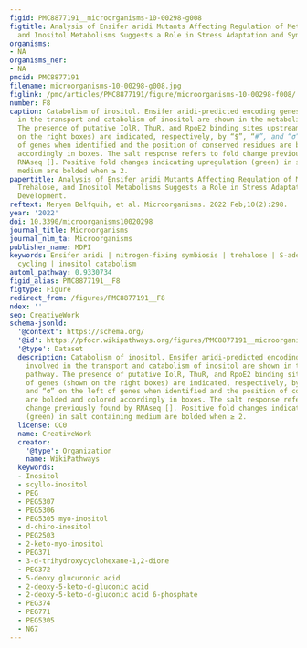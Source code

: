 ```yaml
---
figid: PMC8877191__microorganisms-10-00298-g008
figtitle: Analysis of Ensifer aridi Mutants Affecting Regulation of Methionine, Trehalose,
  and Inositol Metabolisms Suggests a Role in Stress Adaptation and Symbiosis Development
organisms:
- NA
organisms_ner:
- NA
pmcid: PMC8877191
filename: microorganisms-10-00298-g008.jpg
figlink: /pmc/articles/PMC8877191/figure/microorganisms-10-00298-f008/
number: F8
caption: Catabolism of inositol. Ensifer aridi-predicted encoding genes (PEGs) involved
  in the transport and catabolism of inositol are shown in the metabolic pathway.
  The presence of putative IolR, ThuR, and RpoE2 binding sites upstream of genes (shown
  on the right boxes) are indicated, respectively, by “$”, “#”, and “σ” on the left
  of genes when identified and the position of conserved residues are bolded and colored
  accordingly in boxes. The salt response refers to fold change previously found by
  RNAseq []. Positive fold changes indicating upregulation (green) in salt containing
  medium are bolded when ≥ 2.
papertitle: Analysis of Ensifer aridi Mutants Affecting Regulation of Methionine,
  Trehalose, and Inositol Metabolisms Suggests a Role in Stress Adaptation and Symbiosis
  Development.
reftext: Meryem Belfquih, et al. Microorganisms. 2022 Feb;10(2):298.
year: '2022'
doi: 10.3390/microorganisms10020298
journal_title: Microorganisms
journal_nlm_ta: Microorganisms
publisher_name: MDPI
keywords: Ensifer aridi | nitrogen-fixing symbiosis | trehalose | S-adenosylmethionine
  cycling | inositol catabolism
automl_pathway: 0.9330734
figid_alias: PMC8877191__F8
figtype: Figure
redirect_from: /figures/PMC8877191__F8
ndex: ''
seo: CreativeWork
schema-jsonld:
  '@context': https://schema.org/
  '@id': https://pfocr.wikipathways.org/figures/PMC8877191__microorganisms-10-00298-g008.html
  '@type': Dataset
  description: Catabolism of inositol. Ensifer aridi-predicted encoding genes (PEGs)
    involved in the transport and catabolism of inositol are shown in the metabolic
    pathway. The presence of putative IolR, ThuR, and RpoE2 binding sites upstream
    of genes (shown on the right boxes) are indicated, respectively, by “$”, “#”,
    and “σ” on the left of genes when identified and the position of conserved residues
    are bolded and colored accordingly in boxes. The salt response refers to fold
    change previously found by RNAseq []. Positive fold changes indicating upregulation
    (green) in salt containing medium are bolded when ≥ 2.
  license: CC0
  name: CreativeWork
  creator:
    '@type': Organization
    name: WikiPathways
  keywords:
  - Inositol
  - scyllo-inositol
  - PEG
  - PEG5307
  - PEG5306
  - PEG5305 myo-inositol
  - d-chiro-inositol
  - PEG2503
  - 2-keto-myo-inositol
  - PEG371
  - 3-d-trihydroxycyclohexane-1,2-dione
  - PEG372
  - 5-deoxy glucuronic acid
  - 2-deoxy-5-keto-d-gluconic acid
  - 2-deoxy-5-keto-d-gluconic acid 6-phosphate
  - PEG374
  - PEG771
  - PEG5305
  - N67
---
```

